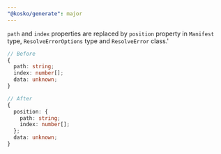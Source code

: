 ```yaml
---
"@kosko/generate": major
---
```


`path` and `index` properties are replaced by `position` property in `Manifest` type, `ResolveErrorOptions` type and `ResolveError` class.'

```ts
// Before
{
  path: string;
  index: number[];
  data: unknown;
}

// After
{
  position: {
    path: string;
    index: number[];
  };
  data: unknown;
}
```
